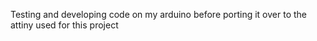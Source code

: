 Testing and developing code on my arduino before porting it over to the attiny used for this project
